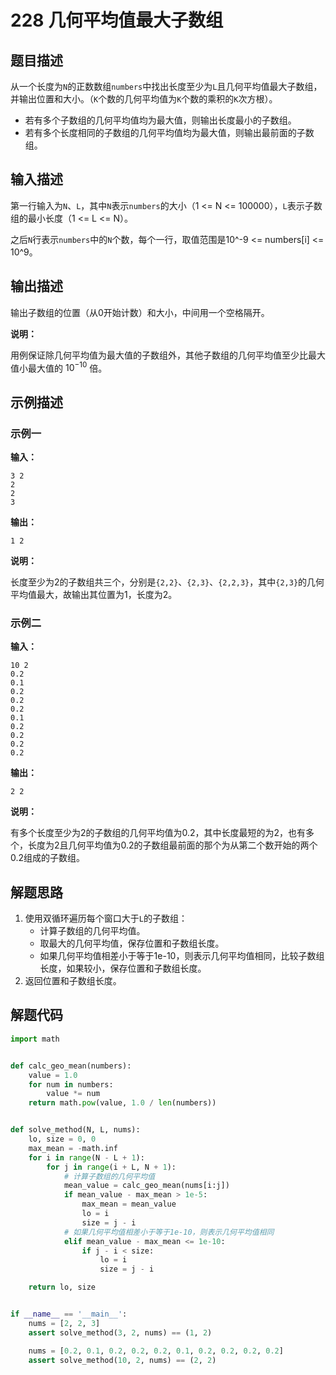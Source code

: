 # 228 几何平均值最大子数组

## 题目描述

从一个长度为`N`的正数数组`numbers`中找出长度至少为`L`且几何平均值最大子数组，并输出位置和大小。（`K`个数的几何平均值为`K`个数的乘积的`K`次方根）。

- 若有多个子数组的几何平均值均为最大值，则输出长度最小的子数组。
- 若有多个长度相同的子数组的几何平均值均为最大值，则输出最前面的子数组。

## 输入描述

第一行输入为`N`、`L`，其中`N`表示`numbers`的大小（1 <= N <= 100000），`L`表示子数组的最小长度（1 <= L <= N）。

之后`N`行表示`numbers`中的`N`个数，每个一行，取值范围是10^-9 <= numbers[i] <= 10^9。

## 输出描述

输出子数组的位置（从0开始计数）和大小，中间用一个空格隔开。

**说明：**

用例保证除几何平均值为最大值的子数组外，其他子数组的几何平均值至少比最大值小最大值的 $10^{-10}$ 倍。

## 示例描述

### 示例一

**输入：**
```text
3 2
2
2
3
```

**输出：**
```text
1 2
```

**说明：** 

长度至少为2的子数组共三个，分别是`{2,2}`、`{2,3}`、`{2,2,3}`，其中`{2,3}`的几何平均值最大，故输出其位置为1，长度为2。

### 示例二

**输入：**
```text
10 2
0.2
0.1
0.2
0.2
0.2
0.1
0.2
0.2
0.2
0.2
```

**输出：**
```text
2 2
```

**说明：** 

有多个长度至少为2的子数组的几何平均值为0.2，其中长度最短的为2，也有多个，长度为2且几何平均值为0.2的子数组最前面的那个为从第二个数开始的两个0.2组成的子数组。

## 解题思路

1. 使用双循环遍历每个窗口大于`L`的子数组：
   - 计算子数组的几何平均值。
   - 取最大的几何平均值，保存位置和子数组长度。
   - 如果几何平均值相差小于等于1e-10，则表示几何平均值相同，比较子数组长度，如果较小，保存位置和子数组长度。
2. 返回位置和子数组长度。    

## 解题代码

```python
import math


def calc_geo_mean(numbers):
    value = 1.0
    for num in numbers:
        value *= num
    return math.pow(value, 1.0 / len(numbers))


def solve_method(N, L, nums):
    lo, size = 0, 0
    max_mean = -math.inf
    for i in range(N - L + 1):
        for j in range(i + L, N + 1):
            # 计算子数组的几何平均值
            mean_value = calc_geo_mean(nums[i:j])
            if mean_value - max_mean > 1e-5:
                max_mean = mean_value
                lo = i
                size = j - i
            # 如果几何平均值相差小于等于1e-10，则表示几何平均值相同
            elif mean_value - max_mean <= 1e-10:
                if j - i < size:
                    lo = i
                    size = j - i

    return lo, size


if __name__ == '__main__':
    nums = [2, 2, 3]
    assert solve_method(3, 2, nums) == (1, 2)

    nums = [0.2, 0.1, 0.2, 0.2, 0.2, 0.1, 0.2, 0.2, 0.2, 0.2]
    assert solve_method(10, 2, nums) == (2, 2)
```
